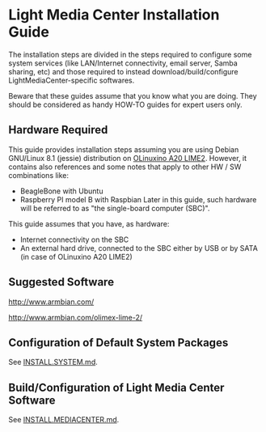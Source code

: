 # Light Media Center Installation Guide #

The installation steps are divided in the steps required to configure some system services (like LAN/Internet connectivity, email server, Samba sharing, etc) and those required to instead download/build/configure LightMediaCenter-specific softwares.

Beware that these guides assume that you know what you are doing. They should be considered as handy HOW-TO guides for expert users only. 


## Hardware Required ##

This guide provides installation steps assuming you are using Debian GNU/Linux 8.1 (jessie) distribution on <a href="https://www.olimex.com/Products/OLinuXino/A20/A20-OLinuXIno-LIME2/">OLinuxino A20 LIME2</a>.
However, it contains also references and some notes that apply to other HW / SW combinations like:
- BeagleBone with Ubuntu
- Raspberry PI model B with Raspbian
Later in this guide, such hardware will be referred to as "the single-board computer (SBC)".

This guide assumes that you have, as hardware:
- Internet connectivity on the SBC
- An external hard drive, connected to the SBC either by USB or by SATA (in case of OLinuxino A20 LIME2)


## Suggested Software ##

http://www.armbian.com/

http://www.armbian.com/olimex-lime-2/


## Configuration of Default System Packages ##

See  <a href="INSTALL.SYSTEM.md">INSTALL.SYSTEM.md</a>.


## Build/Configuration of Light Media Center Software ##

See  <a href="INSTALL.MEDIACENTER.md">INSTALL.MEDIACENTER.md</a>.


